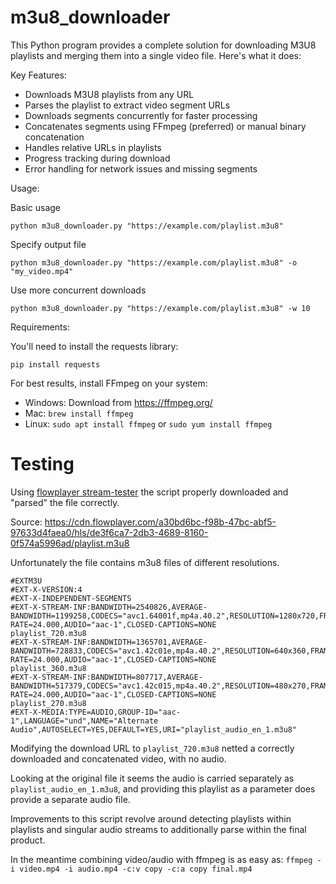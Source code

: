 # m3u8_downloader

This Python program provides a complete solution for downloading M3U8 playlists and merging them into a single video file. Here's what it does:

Key Features:
- Downloads M3U8 playlists from any URL
- Parses the playlist to extract video segment URLs
- Downloads segments concurrently for faster processing
- Concatenates segments using FFmpeg (preferred) or manual binary concatenation
- Handles relative URLs in playlists
- Progress tracking during download
- Error handling for network issues and missing segments

Usage:

Basic usage

```python m3u8_downloader.py "https://example.com/playlist.m3u8"```

Specify output file

```python m3u8_downloader.py "https://example.com/playlist.m3u8" -o "my_video.mp4"```

Use more concurrent downloads

```python m3u8_downloader.py "https://example.com/playlist.m3u8" -w 10```

Requirements:

You'll need to install the requests library:

```pip install requests```

For best results, install FFmpeg on your system:
- Windows: Download from https://ffmpeg.org/
- Mac: ```brew install ffmpeg```
- Linux: ```sudo apt install ffmpeg``` or ```sudo yum install ffmpeg```

# Testing

Using [flowplayer stream-tester](https://docs.flowplayer.com/tools/stream-tester) the script properly downloaded and "parsed" the file correctly.

Source: https://cdn.flowplayer.com/a30bd6bc-f98b-47bc-abf5-97633d4faea0/hls/de3f6ca7-2db3-4689-8160-0f574a5996ad/playlist.m3u8

Unfortunately the file contains m3u8 files of different resolutions.

```
#EXTM3U
#EXT-X-VERSION:4
#EXT-X-INDEPENDENT-SEGMENTS
#EXT-X-STREAM-INF:BANDWIDTH=2540826,AVERAGE-BANDWIDTH=1199258,CODECS="avc1.64001f,mp4a.40.2",RESOLUTION=1280x720,FRAME-RATE=24.000,AUDIO="aac-1",CLOSED-CAPTIONS=NONE
playlist_720.m3u8
#EXT-X-STREAM-INF:BANDWIDTH=1365701,AVERAGE-BANDWIDTH=728833,CODECS="avc1.42c01e,mp4a.40.2",RESOLUTION=640x360,FRAME-RATE=24.000,AUDIO="aac-1",CLOSED-CAPTIONS=NONE
playlist_360.m3u8
#EXT-X-STREAM-INF:BANDWIDTH=807717,AVERAGE-BANDWIDTH=517379,CODECS="avc1.42c015,mp4a.40.2",RESOLUTION=480x270,FRAME-RATE=24.000,AUDIO="aac-1",CLOSED-CAPTIONS=NONE
playlist_270.m3u8
#EXT-X-MEDIA:TYPE=AUDIO,GROUP-ID="aac-1",LANGUAGE="und",NAME="Alternate Audio",AUTOSELECT=YES,DEFAULT=YES,URI="playlist_audio_en_1.m3u8"
```

Modifying the download URL to ```playlist_720.m3u8``` netted a correctly downloaded and concatenated video, with no audio.

Looking at the original file it seems the audio is carried separately as ```playlist_audio_en_1.m3u8```, and providing this playlist as a parameter does provide a separate audio file.

Improvements to this script revolve around detecting playlists within playlists and singular audio streams to additionally parse within the final product.

In the meantime combining video/audio with ffmpeg is as easy as: ```ffmpeg -i video.mp4 -i audio.mp4 -c:v copy -c:a copy final.mp4```
